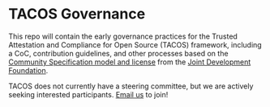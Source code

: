 # TACOS Governance

This repo will contain the early governance practices for the Trusted Attestation and Compliance for Open Source (TACOS) framework, including a CoC, contribution guidelines, and other processes based on the [Community Specification model and license](https://github.com/CommunitySpecification/1.0) from the [Joint Development Foundation](https://www.jointdevelopment.org).

TACOS does not currently have a steering committee, but we are actively seeking interested participants. [Email us](mailto:support@tidelift.com) to join!
